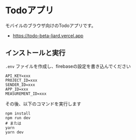 # Todoアプリ

モバイルのブラウザ向けのTodoアプリです。

- https://todo-beta-liard.vercel.app

## インストールと実行
`.env` ファイルを作成し、firebaseの設定を書き込んでください

```
API_KEY=xxx
PROJECT_ID=xxx
SENDER_ID=xxx
APP_ID=xxx
MEASUREMENT_ID=xxx
```

その後、以下のコマンドを実行します

```shell
npm install
npm run dev
# または
yarn
yarn dev
```
